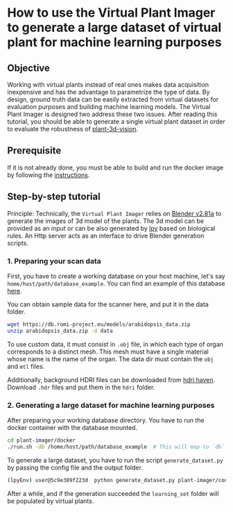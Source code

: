 How to use the Virtual Plant Imager to generate a large dataset of virtual plant for machine learning purposes
===

## Objective
Working with virtual plants instead of real ones makes data acquisition inexpensive and has the advantage to parametrize the type of data.
By design, ground truth data can be easily extracted from virtual datasets for evaluation purposes and building machine learning models.
The Virtual Plant Imager is designed two address these two issues.
After reading this tutorial, you should be able to generate a single virtual plant dataset in order to evaluate the robustness of [plant-3d-vision](https://github.com/romi/plant-3d-vision).

## Prerequisite
If it is not already done, you must be able to build and run the docker image by following the [instructions](../docker/virtualplantimager_docker.md).

## Step-by-step tutorial
Principle: Technically, the `Virtual Plant Imager` relies on [Blender v2.81a](https://www.blender.org/) to generate the images of 3d model of the plants.
The 3d model can be provided as an input or can be also generated by [lpy](https://lpy.readthedocs.io/en/latest/) based on biological rules.
An Http server acts as an interface to drive Blender generation scripts.

### 1. Preparing your scan data
First, you have to create a working database on your host machine, let's say `home/host/path/database_example`. You can find an example of this database [here](https://github.com/romi/plant-imager/tree/master/database_example).

You can obtain sample data for the scanner here, and put it in the data folder.
```bash
wget https://db.romi-project.eu/models/arabidopsis_data.zip
unzip arabidopsis_data.zip -d data
```

To use custom data, it must consist in `.obj` file, in which each type of organ corresponds to a distinct mesh.
This mesh must have a single material whose name is the name of the organ.
The data dir must contain the `obj` and `mtl` files.

Additionally, background HDRI files can be downloaded from [hdri haven](https://hdrihaven.com/).
Download `.hdr` files and put them in the `hdri` folder.

### 2. Generating a large dataset for machine learning purposes
After preparing your working database directory. You have to run the docker container with the database mounted.
```bash
cd plant-imager/docker
./run.sh -db /home/host/path/database_example  # This will map to `db` directory located in the the docker's user home
```

To generate a large dataset, you have to run the script `generate_dataset.py` by passing the config file and the output folder.
```bash
(lpyEnv) user@5c9e389f223d  python generate_dataset.py plant-imager/config/vscan_lpy_blender.toml db/learning_set
```

After a while, and if the generation succeeded the `learning_set` folder will be populated by virtual plants.